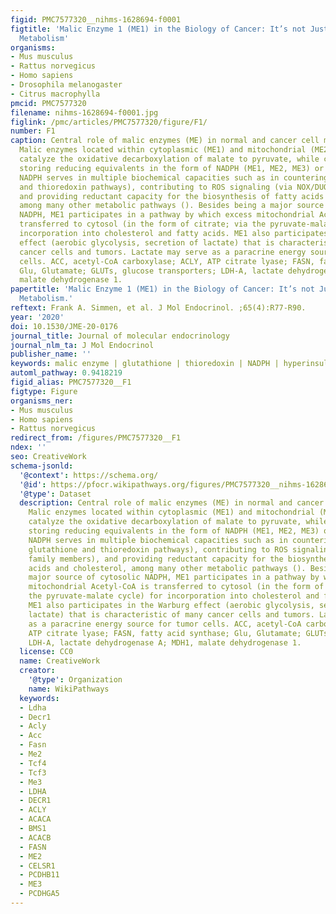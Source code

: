 ```yaml
---
figid: PMC7577320__nihms-1628694-f0001
figtitle: 'Malic Enzyme 1 (ME1) in the Biology of Cancer: It’s not Just Intermediary
  Metabolism'
organisms:
- Mus musculus
- Rattus norvegicus
- Homo sapiens
- Drosophila melanogaster
- Citrus macrophylla
pmcid: PMC7577320
filename: nihms-1628694-f0001.jpg
figlink: /pmc/articles/PMC7577320/figure/F1/
number: F1
caption: Central role of malic enzymes (ME) in normal and cancer cell metabolism.
  Malic enzymes located within cytoplasmic (ME1) and mitochondrial (ME2, ME3) compartments
  catalyze the oxidative decarboxylation of malate to pyruvate, while concomitantly
  storing reducing equivalents in the form of NADPH (ME1, ME2, ME3) or NADH (ME2).
  NADPH serves in multiple biochemical capacities such as in countering ROS (via glutathione
  and thioredoxin pathways), contributing to ROS signaling (via NOX/DUOX family members),
  and providing reductant capacity for the biosynthesis of fatty acids and cholesterol,
  among many other metabolic pathways (). Besides being a major source of cytosolic
  NADPH, ME1 participates in a pathway by which excess mitochondrial Acetyl-CoA is
  transferred to cytosol (in the form of citrate; via the pyruvate-malate cycle) for
  incorporation into cholesterol and fatty acids. ME1 also participates in the Warburg
  effect (aerobic glycolysis, secretion of lactate) that is characteristic of many
  cancer cells and tumors. Lactate may serve as a paracrine energy source for tumor
  cells. ACC, acetyl-CoA carboxylase; ACLY, ATP citrate lyase; FASN, fatty acid synthase;
  Glu, Glutamate; GLUTs, glucose transporters; LDH-A, lactate dehydrogenase A; MDH1,
  malate dehydrogenase 1.
papertitle: 'Malic Enzyme 1 (ME1) in the Biology of Cancer: It’s not Just Intermediary
  Metabolism.'
reftext: Frank A. Simmen, et al. J Mol Endocrinol. ;65(4):R77-R90.
year: '2020'
doi: 10.1530/JME-20-0176
journal_title: Journal of molecular endocrinology
journal_nlm_ta: J Mol Endocrinol
publisher_name: ''
keywords: malic enzyme | glutathione | thioredoxin | NADPH | hyperinsulinemia | cancer
automl_pathway: 0.9418219
figid_alias: PMC7577320__F1
figtype: Figure
organisms_ner:
- Mus musculus
- Homo sapiens
- Rattus norvegicus
redirect_from: /figures/PMC7577320__F1
ndex: ''
seo: CreativeWork
schema-jsonld:
  '@context': https://schema.org/
  '@id': https://pfocr.wikipathways.org/figures/PMC7577320__nihms-1628694-f0001.html
  '@type': Dataset
  description: Central role of malic enzymes (ME) in normal and cancer cell metabolism.
    Malic enzymes located within cytoplasmic (ME1) and mitochondrial (ME2, ME3) compartments
    catalyze the oxidative decarboxylation of malate to pyruvate, while concomitantly
    storing reducing equivalents in the form of NADPH (ME1, ME2, ME3) or NADH (ME2).
    NADPH serves in multiple biochemical capacities such as in countering ROS (via
    glutathione and thioredoxin pathways), contributing to ROS signaling (via NOX/DUOX
    family members), and providing reductant capacity for the biosynthesis of fatty
    acids and cholesterol, among many other metabolic pathways (). Besides being a
    major source of cytosolic NADPH, ME1 participates in a pathway by which excess
    mitochondrial Acetyl-CoA is transferred to cytosol (in the form of citrate; via
    the pyruvate-malate cycle) for incorporation into cholesterol and fatty acids.
    ME1 also participates in the Warburg effect (aerobic glycolysis, secretion of
    lactate) that is characteristic of many cancer cells and tumors. Lactate may serve
    as a paracrine energy source for tumor cells. ACC, acetyl-CoA carboxylase; ACLY,
    ATP citrate lyase; FASN, fatty acid synthase; Glu, Glutamate; GLUTs, glucose transporters;
    LDH-A, lactate dehydrogenase A; MDH1, malate dehydrogenase 1.
  license: CC0
  name: CreativeWork
  creator:
    '@type': Organization
    name: WikiPathways
  keywords:
  - Ldha
  - Decr1
  - Acly
  - Acc
  - Fasn
  - Me2
  - Tcf4
  - Tcf3
  - Me3
  - LDHA
  - DECR1
  - ACLY
  - ACACA
  - BMS1
  - ACACB
  - FASN
  - ME2
  - CELSR1
  - PCDHB11
  - ME3
  - PCDHGA5
---
```

